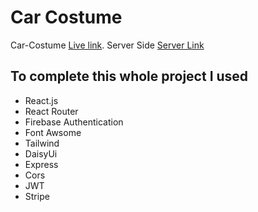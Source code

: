 # Car Costume 

 Car-Costume [Live link](https://tools-manufacturer-97d98.web.app/). Server Side [Server Link](https://car-parts-manufacturer.herokuapp.com/)

## To complete this whole project I used

- React.js
- React Router
- Firebase Authentication
- Font Awsome
- Tailwind
- DaisyUi
- Express
- Cors
- JWT
- Stripe